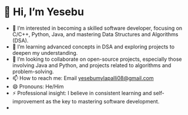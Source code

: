 # 👋 Hi, I’m Yesebu

- 👀 I’m interested in becoming a skilled software developer, focusing on C/C++, Python, Java, and mastering Data Structures and Algorithms (DSA).
- 🌱 I’m learning advanced concepts in DSA and exploring projects to deepen my understanding.
- 💞️ I’m looking to collaborate on open-source projects, especially those involving Java and Python, and projects related to algorithms and problem-solving.
- 📫 How to reach me: Email [yesebumylapalli08@gmail.com](mailto:yesebumylapalli08@gmail.com)
- 😄 Pronouns: He/Him
- ⚡ Professional insight: I believe in consistent learning and self-improvement as the key to mastering software development.
- 
